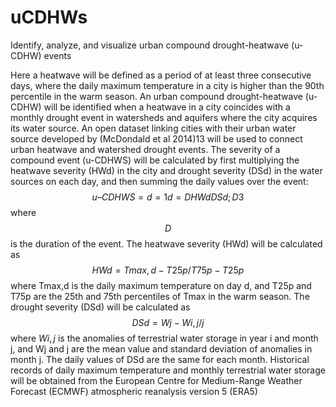 # uCDHWs
Identify, analyze, and visualize urban compound drought-heatwave (u-CDHW) events

Here a heatwave will be defined as a period of at least three consecutive days, where the daily maximum temperature in a city is higher than the 90th percentile in the warm season. An urban compound drought-heatwave (u-CDHW) will be identified when a heatwave in a city coincides with a monthly drought event in watersheds and aquifers where the city acquires its water source. An open dataset linking cities with their urban water source developed by (McDondald et al 2014)13 will be used to connect urban heatwave and watershed drought events. The severity of a compound event (u-CDHWS) will be calculated by first multiplying the heatwave severity (HWd) in the city and drought severity (DSd) in the water sources on each day, and then summing the daily values over the event:
$$
u–CDHWS=d=1d=DHWdDSd; D3
$$
where $$D$$ is the duration of the event. The heatwave severity (HWd) will be calculated as
$$
HWd=Tmax,d-T25p/T75p-T25p
$$
where Tmax,d is the daily maximum temperature on day d, and T25p and T75p are the 25th and 75th percentiles of Tmax in the warm season. The drought severity (DSd) will be calculated as
$$
DSd=Wj-Wi,j/j
$$
where $Wi,j$ is the anomalies of terrestrial water storage in year i and month j, and Wj and j are the mean value and standard deviation of anomalies in month j. The daily values of DSd are the same for each month. Historical records of daily maximum temperature and monthly terrestrial water storage will be obtained from the European Centre for Medium-Range Weather Forecast (ECMWF) atmospheric reanalysis version 5 (ERA5)
